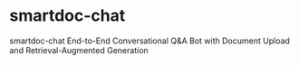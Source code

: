 # smartdoc-chat
smartdoc-chat  End-to-End Conversational Q&amp;A Bot with Document Upload and Retrieval-Augmented Generation
